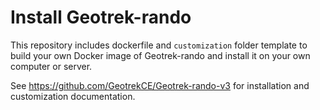 # Install Geotrek-rando

This repository includes dockerfile and ``customization`` folder template to build your own Docker image of Geotrek-rando and install it on your own computer or server.

See https://github.com/GeotrekCE/Geotrek-rando-v3 for installation and customization documentation.
